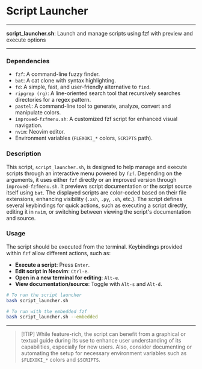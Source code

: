 
# Script Launcher

---

**script_launcher.sh**: Launch and manage scripts using fzf with preview and execute options

---

### Dependencies

- `fzf`: A command-line fuzzy finder.
- `bat`: A cat clone with syntax highlighting.
- `fd`: A simple, fast, and user-friendly alternative to `find`.
- `ripgrep (rg)`: A line-oriented search tool that recursively searches directories for a regex pattern.
- `pastel`: A command-line tool to generate, analyze, convert and manipulate colors.
- `improved-fzfmenu.sh`: A customized fzf script for enhanced visual navigation.
- `nvim`: Neovim editor.
- Environment variables (`FLEXOKI_*` colors, `SCRIPTS` path).

### Description

This script, `script_launcher.sh`, is designed to help manage and execute scripts through an interactive menu powered by `fzf`. Depending on the arguments, it uses either `fzf` directly or an improved version through `improved-fzfmenu.sh`. It previews script documentation or the script source itself using `bat`. The displayed scripts are color-coded based on their file extensions, enhancing visibility (`.xsh`, `.py`, `.sh`, etc.). The script defines several keybindings for quick actions, such as executing a script directly, editing it in `nvim`, or switching between viewing the script's documentation and source.

### Usage

The script should be executed from the terminal. Keybindings provided within `fzf` allow different actions, such as:

- **Execute a script**: Press `Enter`.
- **Edit script in Neovim**: `Ctrl-e`.
- **Open in a new terminal for editing**: `Alt-e`.
- **View documentation/source**: Toggle with `Alt-s` and `Alt-d`.
  
```bash
# To run the script launcher
bash script_launcher.sh

# To run with the embedded fzf
bash script_launcher.sh --embedded
```

---

> [!TIP] While feature-rich, the script can benefit from a graphical or textual guide during its use to enhance user understanding of its capabilities, especially for new users. Also, consider documenting or automating the setup for necessary environment variables such as `$FLEXOKI_*` colors and `$SCRIPTS`.